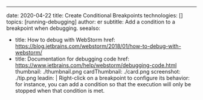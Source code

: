 ---
date: 2020-04-22
title: Create Conditional Breakpoints
technologies: []
topics: [running-debugging]
author: er
subtitle: Add a condition to a breakpoint when debugging.
seealso:
- title: How to debug with WebStorm
  href: https://blog.jetbrains.com/webstorm/2018/01/how-to-debug-with-webstorm/
- title: Documentation for debugging code
  href: https://www.jetbrains.com/help/webstorm/debugging-code.html
thumbnail: ./thumbnail.png
cardThumbnail: ./card.png
screenshot: ./tip.png
leadin: |
  Right-click on a breakpoint to configure its behavior: for instance, you can add a condition so that the execution will only be stopped when that condition is met.
